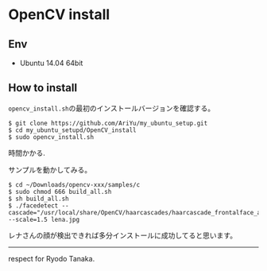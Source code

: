 # OpenCV install

## Env
- Ubuntu 14.04 64bit  

## How to install

`opencv_install.sh`の最初のインストールバージョンを確認する。

```
$ git clone https://github.com/AriYu/my_ubuntu_setup.git
$ cd my_ubuntu_setupd/OpenCV_install
$ sudo opencv_install.sh
```

時間かかる.

サンプルを動かしてみる。

```
$ cd ~/Downloads/opencv-xxx/samples/c
$ sudo chmod 666 build_all.sh
$ sh build_all.sh
$ ./facedetect --cascade="/usr/local/share/OpenCV/haarcascades/haarcascade_frontalface_alt.xml" --scale=1.5 lena.jpg
```

レナさんの顔が検出できれば多分インストールに成功してると思います。

---
respect for Ryodo Tanaka.
